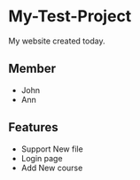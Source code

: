 # My-Test-Project

My website created today.

## Member
- John
- Ann

## Features

- Support New file
- Login page 
- Add New course
